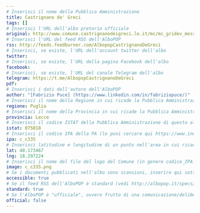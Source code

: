 ```yaml
---
# Inserisci il nome della Pubblica Amministrazione
title: Castrignano de' Greci
tags: []
# Inserisci l'URL dell'albo pretorio ufficiale
original: http://www.comune.castrignanodeigreci.le.it/mc/mc_gridev_messi.php
# Inserisci l'URL del feed RSS dell'AlboPOP
rss: http://feeds.feedburner.com/AlbopopCastrignanoDeGreci
# Inserisci, se esiste, l'URL dell'account twitter dell'albo
twitter: 
# Inserisci, se esiste, l'URL della pagina Facebook dell'albo
facebook: 
# Inserisci, se esiste, l'URL del canale Telegram dell'albo
telegram: https://t.me/AlbopopCastrignanoDeGreci
pdf: 
# Inserisci i dati dell'autore dell'AlboPOP
author: "[Fabrizio Puce] (https://www.linkedin.com/in/fabriziopuce/)"
# Inserisci il nome della Regione in cui ricade la Pubblica Amministrazione
regione: Puglia
# Inserisci il nome della Provincia in cui ricade la Pubblica Amministrazione
provincia: Lecce
# Inserisci il codice ISTAT della Pubblica Amministrazione di questo albo
istat: 075018
# Inserisci il codice IPA della PA (lo puoi cercare qui https://www.indicepa.gov.it/documentale/index.php)
ipa: c_c335
# Inserisci latitudine e longitudine di un punto nell'area in cui ricade la PA
lat: 40.173467
lng: 18.297224
# Inserisci il nome del file del logo del Comune (in genere codice_IPA.png)
image: c_c335.png
# Se i documenti pubblicati nell'albo sono scansioni, inserire qui sotto "false" (senza virgolette)
accessible: true
# Se il feed RSS dell'AlboPOP è standard (vedi http://albopop.it/specs/), inserire qui sotto "true" (senza virgolette)
standard: true
# Se l'AlboPOP è "ufficiale", ovvero frutto di una comunicazione/delibera della PA, inserire qui sotto "true" (senza virgolette)
official: false
---
```

